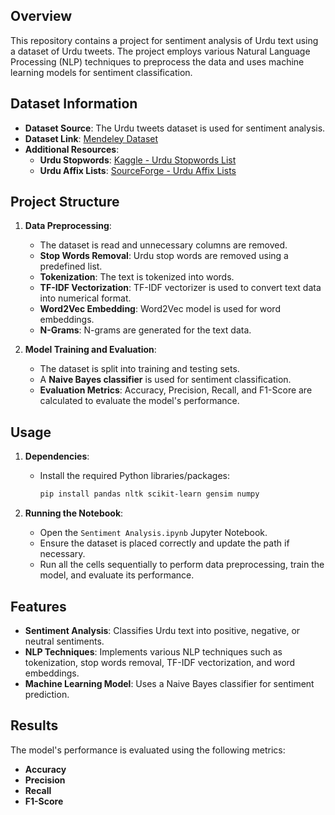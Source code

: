 ## Overview

This repository contains a project for sentiment analysis of Urdu text using a dataset of Urdu tweets. The project employs various Natural Language Processing (NLP) techniques to preprocess the data and uses machine learning models for sentiment classification.

## Dataset Information

- **Dataset Source**: The Urdu tweets dataset is used for sentiment analysis.
- **Dataset Link**: [Mendeley Dataset](https://data.mendeley.com/datasets/rz3xg97rm5/1)
- **Additional Resources**:
  - **Urdu Stopwords**: [Kaggle - Urdu Stopwords List](https://www.kaggle.com/datasets/rtatman/urdu-stopwords-list?select=stopwords-ur.txt)
  - **Urdu Affix Lists**: [SourceForge - Urdu Affix Lists](https://sourceforge.net/projects/resource-for-urdu-stemmer/files/Urdu%20Affix%20lists.pdf/download)

## Project Structure

1. **Data Preprocessing**:
   - The dataset is read and unnecessary columns are removed.
   - **Stop Words Removal**: Urdu stop words are removed using a predefined list.
   - **Tokenization**: The text is tokenized into words.
   - **TF-IDF Vectorization**: TF-IDF vectorizer is used to convert text data into numerical format.
   - **Word2Vec Embedding**: Word2Vec model is used for word embeddings.
   - **N-Grams**: N-grams are generated for the text data.

2. **Model Training and Evaluation**:
   - The dataset is split into training and testing sets.
   - A **Naive Bayes classifier** is used for sentiment classification.
   - **Evaluation Metrics**: Accuracy, Precision, Recall, and F1-Score are calculated to evaluate the model's performance.

## Usage

1. **Dependencies**:
   - Install the required Python libraries/packages:
     ```bash
     pip install pandas nltk scikit-learn gensim numpy
     ```

2. **Running the Notebook**:
   - Open the `Sentiment Analysis.ipynb` Jupyter Notebook.
   - Ensure the dataset is placed correctly and update the path if necessary.
   - Run all the cells sequentially to perform data preprocessing, train the model, and evaluate its performance.

## Features

- **Sentiment Analysis**: Classifies Urdu text into positive, negative, or neutral sentiments.
- **NLP Techniques**: Implements various NLP techniques such as tokenization, stop words removal, TF-IDF vectorization, and word embeddings.
- **Machine Learning Model**: Uses a Naive Bayes classifier for sentiment prediction.

## Results

The model's performance is evaluated using the following metrics:
- **Accuracy**
- **Precision**
- **Recall**
- **F1-Score**


